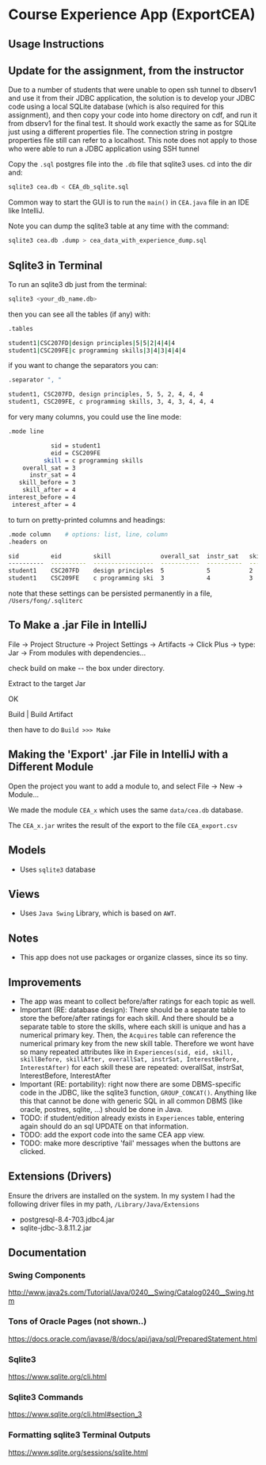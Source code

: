 # Course Experience App (ExportCEA)

## Usage Instructions


## Update for the assignment, from the instructor
Due to a number of students that were unable to open ssh tunnel to dbserv1 and use it from their JDBC application, the solution is to develop your JDBC code using a local SQLite database (which is also required for this assignment), and then copy your code into home directory on cdf, and run it from dbserv1 for the final test. It should work exactly the same as for SQLite just using a different properties file. The connection string in postgre properties file still can refer to a localhost. This note does not apply to those who were able to run a JDBC application using SSH tunnel

Copy the `.sql` postgres file into the `.db` file that sqlite3 uses. cd into the dir and:

```bash
sqlite3 cea.db < CEA_db_sqlite.sql
```

Common way to start the GUI is to run the `main()` in `CEA.java` file in an IDE like IntelliJ.

Note you can dump the sqlite3 table at any time with the command:

```bash
sqlite3 cea.db .dump > cea_data_with_experience_dump.sql
```

## Sqlite3 in Terminal

To run an sqlite3 db just from the terminal:
```bash
sqlite3 <your_db_name.db>
```

then you can see all the tables (if any) with:
```bash
.tables

student1|CSC207FD|design principles|5|5|2|4|4|4
student1|CSC209FE|c programming skills|3|4|3|4|4|4
```

if you want to change the separators you can:
```bash
.separator ", "

student1, CSC207FD, design principles, 5, 5, 2, 4, 4, 4
student1, CSC209FE, c programming skills, 3, 4, 3, 4, 4, 4
```

for very many columns, you could use the line mode:
```bash
.mode line

            sid = student1
            eid = CSC209FE
          skill = c programming skills
    overall_sat = 3
      instr_sat = 4
   skill_before = 3
    skill_after = 4
interest_before = 4
 interest_after = 4
```

to turn on pretty-printed columns and headings:
```bash
.mode column    # options: list, line, column
.headers on

sid         eid         skill              overall_sat  instr_sat   skill_before  skill_after  interest_before  interest_after
----------  ----------  -----------------  -----------  ----------  ------------  -----------  ---------------  -------------- 
student1    CSC207FD    design principles  5            5           2             4            4                4             
student1    CSC209FE    c programming ski  3            4           3             4            4                4             
```

note that these settings can be persisted permanently in a file, `/Users/fong/.sqliterc`






## To Make a .jar File in IntelliJ

File -> Project Structure -> Project Settings -> Artifacts -> Click Plus -> type: Jar -> From modules with dependencies...

check build on make -- the box under directory.

Extract to the target Jar

OK

Build | Build Artifact

then have to do `Build >>> Make`


## Making the 'Export' .jar File in IntelliJ with a Different Module

Open the project you want to add a module to, and select File -> New -> Module...

We made the module `CEA_x` which uses the same `data/cea.db` database.

The `CEA_x.jar` writes the result of the export to the file `CEA_export.csv`



## Models
* Uses `sqlite3` database

## Views
* Uses `Java Swing` Library, which is based on `AWT`.

## Notes
- This app does not use packages or organize classes, since its so tiny.


## Improvements
- The app was meant to collect before/after ratings for each topic as well.
- Important (RE: database design): There should be a separate table to store the before/after ratings for each skill. And there should be a separate table to store the skills, where each skill is unique and has a numerical primary key. Then, the `Acquires` table can reference the numerical primary key from the new skill table. Therefore we wont have so many repeated attributes like in `Experiences(sid, eid, skill, skillBefore, skillAfter, overallSat, instrSat, InterestBefore, InterestAfter)` for each skill these are repeated: overallSat, instrSat, InterestBefore, InterestAfter
- Important (RE: portability): right now there are some DBMS-specific code in the JDBC, like the sqlite3 function, `GROUP_CONCAT()`. Anything like this that cannot be done with generic SQL in all common DBMS (like oracle, postres, sqlite, ...) should be done in Java.
- TODO: if student/edition already exists in `Experiences` table, entering again should do an sql UPDATE on that information.
- TODO: add the export code into the same CEA app view.
- TODO: make more descriptive 'fail' messages when the buttons are clicked.


## Extensions (Drivers)

Ensure the drivers are installed on the system.
In my system I had the following driver files in my path, `/Library/Java/Extensions`

- postgresql-8.4-703.jdbc4.jar
- sqlite-jdbc-3.8.11.2.jar



## Documentation

### Swing Components
http://www.java2s.com/Tutorial/Java/0240__Swing/Catalog0240__Swing.htm

### Tons of Oracle Pages (not shown..)
https://docs.oracle.com/javase/8/docs/api/java/sql/PreparedStatement.html

### Sqlite3
https://www.sqlite.org/cli.html

### Sqlite3 Commands
https://www.sqlite.org/cli.html#section_3

### Formatting sqlite3 Terminal Outputs
https://www.sqlite.org/sessions/sqlite.html




